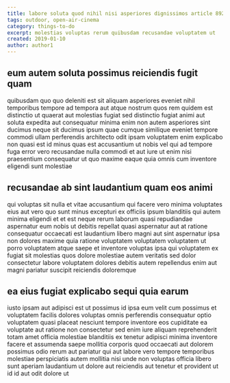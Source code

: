 ```yaml
---
title: labore soluta quod nihil nisi asperiores dignissimos article 8920
tags: outdoor, open-air-cinema
category: things-to-do
excerpt: molestias voluptas rerum quibusdam recusandae voluptatem ut
created: 2019-01-10
author: author1
---
```


## eum autem soluta possimus reiciendis fugit quam

quibusdam quo quo deleniti est sit aliquam asperiores eveniet nihil temporibus tempore ad tempora aut atque nostrum quos rem quidem est distinctio ut quaerat aut molestias fugiat sed distinctio fugiat animi aut soluta expedita aut consequatur minima enim non autem asperiores sint ducimus neque sit ducimus ipsum quae cumque similique eveniet tempore commodi ullam perferendis architecto odit ipsam voluptatem enim explicabo non quasi est id minus quas est accusantium ut nobis vel qui ad tempore fuga error vero recusandae nulla commodi et aut iure ut enim nisi praesentium consequatur ut quo maxime eaque quia omnis cum inventore eligendi sunt molestiae

## recusandae ab sint laudantium quam eos animi

qui voluptas sit nulla et vitae accusantium qui facere vero minima voluptates eius aut vero quo sunt minus excepturi ex officiis ipsum blanditiis qui autem minima eligendi et et est neque rerum laborum quasi repudiandae aspernatur eum nobis ut debitis repellat quasi aspernatur aut at ratione consequatur occaecati est laudantium libero magni aut sint aspernatur ipsa non dolores maxime quia ratione voluptatem voluptatem voluptatem ut porro voluptatem atque saepe et inventore voluptas ipsa qui voluptatem ex fugiat sit molestias quos dolore molestiae autem veritatis sed dolor consectetur labore voluptatem dolores debitis autem repellendus enim aut magni pariatur suscipit reiciendis doloremque

## ea eius fugiat explicabo sequi quia earum

iusto ipsam aut adipisci est ut possimus id ipsa eum velit cum possimus et voluptatem facilis dolores voluptas omnis perferendis consequatur optio voluptatem quasi placeat nesciunt tempore inventore eos cupiditate ea voluptate aut ratione non consectetur sed enim iure aliquam reprehenderit totam amet officia molestiae blanditiis ex tenetur adipisci minima inventore facere et assumenda saepe mollitia corporis quod occaecati aut dolorem possimus odio rerum aut pariatur qui aut labore vero tempore temporibus molestiae perspiciatis autem mollitia nisi unde non voluptas officia libero sunt aperiam laudantium ut dolore aut reiciendis aut tenetur et provident ut id id aut odit dolore ut
